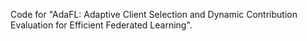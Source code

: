 Code for "AdaFL: Adaptive Client Selection and Dynamic Contribution Evaluation for Efficient Federated Learning".
